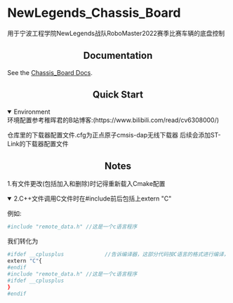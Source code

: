 # NewLegends_Chassis_Board
<p>
用于宁波工程学院NewLegends战队RoboMaster2022赛季比赛车辆的底盘控制
</p>

## <div align="center">Documentation</div>

See the [Chassis_Board Docs](https://www.baidu.com).

## <div align="center">Quick Start</div>

<details open>
<summary>Environment</summary>
环境配置参考稚晖君的B站博客:(https://www.bilibili.com/read/cv6308000/)

仓库里的下载器配置文件.cfg为正点原子cmsis-dap无线下载器 后续会添加ST-Link的下载器配置文件
</details>

## <div align="center">Notes</div>
1.有文件更改(包括加入和删除)时记得重新载入Cmake配置
<details open>
<summary>2.C++文件调用C文件时在#include前后包括上extern "C"</summary>

例如:
```bash
#include "remote_data.h" //这是一个c语言程序
```
我们转化为
```bash
#ifdef __cplusplus             //告诉编译器，这部分代码按C语言的格式进行编译，而不是C++的
extern "C"{
#endif
#include "remote_data.h" //这是一个c语言程序
#ifdef __cplusplus
}
#endif
```
</details>



</details>
